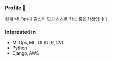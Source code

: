 ### Profile 👋
현재 MLOps에 관심이 많고 스스로 학습 중인 학생입니다.
### Interested in
- MLOps, ML, DL(NLP, CV)
- Python
- Django, AWS
